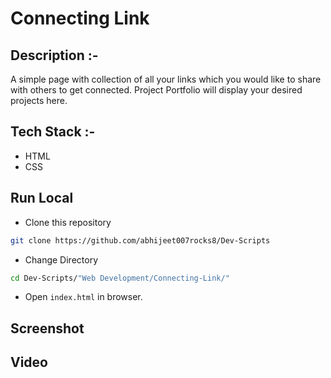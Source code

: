 # Connecting Link

## Description :-

A simple page with collection of all your links which you would like to share with others to get connected.
Project Portfolio will display your desired projects here.

## Tech Stack :-

- HTML
- CSS

## Run Local

* Clone this repository

```bash
git clone https://github.com/abhijeet007rocks8/Dev-Scripts
```

* Change Directory

```bash
cd Dev-Scripts/"Web Development/Connecting-Link/"
```

* Open `index.html` in browser.

## Screenshot


## Video

